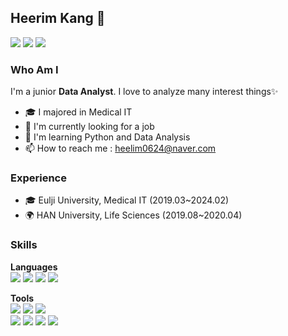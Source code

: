 ## Heerim Kang 🤗


<a href="https://heerimkang.tistory.com/" target="_blank"><img src="https://img.shields.io/badge/blog-000000?style=for-the-badge&logo=tistory&logoColor=white"/></a>
<a href="https://www.instagram.com/limmyou" target="_blank"><img src="https://img.shields.io/badge/limmyou-E4405F?style=for-the-badge&logo=instagram&logoColor=white"/></a>
<a href="mailto:heelim0624@gmail.com" ><img src="https://img.shields.io/badge/heelim0624@gmail.com-EA4335?style=for-the-badge&logo=gmail&logoColor=white&link=mailto:heelim0624@gmail.com"/></a>

### Who Am I
I'm a junior **Data Analyst**. I love to analyze many interest things✨ 
* 🎓 I majored in Medical IT<br>
* 👀 I'm currently looking for a job<br>
* 🌱 I'm learning Python and Data Analysis<br>
* 📫 How to reach me : heelim0624@naver.com
 
### Experience
* 🎓 Eulji University, Medical IT (2019.03~2024.02)
* 🌍 HAN University, Life Sciences (2019.08~2020.04)

### Skills

**Languages**<br>
<img src="https://img.shields.io/badge/python-3776AB?style=for-the-badge&logo=python&logoColor=white"/>
<img src="https://img.shields.io/badge/Java-000000?style=for-the-badge&logo=openjdk&logoColor=white"/>
<img src="https://img.shields.io/badge/mysql-4479A1?style=for-the-badge&logo=mysql&logoColor=white"/>
<img src="https://img.shields.io/badge/html-E34F26?style=for-the-badge&logo=html5&logoColor=white">

**Tools**<br>
<img src="https://img.shields.io/badge/amazonec2-FF9900?style=for-the-badge&logo=amazonec2&logoColor=white">
<img src="https://img.shields.io/badge/visualstudiocode-007ACC?style=for-the-badge&logo=visualstudiocode&logoColor=white">
<img src="https://img.shields.io/badge/dbeaver-382923?style=for-the-badge&logo=dbeaver&logoColor=white"><br>
<img src="https://img.shields.io/badge/notion-000000?style=for-the-badge&logo=notion&logoColor=white">
<img src="https://img.shields.io/badge/slack-4A154B?style=for-the-badge&logo=slack&logoColor=white">
<img src="https://img.shields.io/badge/git-F05032?style=for-the-badge&logo=git&logoColor=white">
<img src="https://img.shields.io/badge/ubuntu-E95420?style=for-the-badge&logo=ubuntu&logoColor=white">
